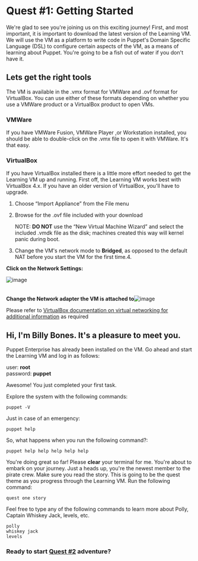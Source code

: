 # Quest #1: Getting Started

We're glad to see you're joining us on this exciting journey! First, and most important, it is important to download the latest version of the Learning VM. We will use the VM as a platform to write code in Puppet's Domain Specific Language (DSL) to configure certain aspects of the VM, as a means of learning about Puppet. You're going to be a fish out of water if you don't have it.

<!--Display two download buttons (1) VMX Version (2) OVF Version-->
<!--Underneath the VMX Version button display this text: Recommended for VMWare Fusion and VMWare Workstation as well as VMWare ESX and ESXi (vCenter Converter app needed for proper importing)-->
<!--Underneath the OVF Version button display this text: Recommended for VirtualBox (free) and all other non-VMWare virtualization software-->

## Lets get the right tools

The VM is available in the .vmx format for VMWare and .ovf format for VirtualBox. You can use either of these formats depending on whether you use a VMWare product or a VirtualBox product to open VMs.

### VMWare

If you have VMWare Fusion, VMWare Player ,or Workstation installed, you should be able to double-click on the .vmx file to open it with VMWare. It's that easy.


### VirtualBox

If you have VirtualBox installed there is a little more effort needed to get the Learning VM up and running. First off, the Learning VM works best with VirtualBox 4.x. If you have an older version of VirtualBox, you'll have to upgrade.

1. Choose “Import Appliance” from the File menu
2. Browse for the .ovf file included with your download

	NOTE: __DO NOT__ use the “New Virtual Machine Wizard” and select the included .vmdk file as the disk; machines created this way will kernel panic during boot. 

3. Change the VM's network mode to __Bridged__, as opposed to the default NAT before you start the VM for the first time.4. 

__Click on the Network Settings:__

![image](http://docs.puppetlabs.com/learning/images/vbox_network.png)
<br>
<br>
<br>
__Change the Network adapter the VM is attached to__![image](http://docs.puppetlabs.com/learning/images/vbox_network_bridged.png)

Please refer to [VirtualBox documentation on virtual networking for additional information](http://www.virtualbox.org/manual/ch06.html) as required



## Hi, I'm Billy Bones. It's a pleasure to meet you.

Puppet Enterprise has already been installed on the VM. Go ahead and start the Learning VM and log in as follows:

user: __root__<br>
password: __puppet__

Awesome! You just completed your first task. <!--task 1-->

Explore the system with the following commands: <!--task 2-->

    puppet -V

Just in case of an emergency: <!--task 3-->

	puppet help	

So, what happens when you run the following command?: <!--task 4-->
	
	puppet help help help help help

You're doing great so far! Please __clear__ your terminal for me. You're about to embark on your journey. Just a heads up, you're the newest member to the pirate crew. Make sure you read the story. This is going to be the quest theme as you progress through the Learning VM. Run the following command: <!--task 5-->

	quest one story

<!--Ay! Welcome to the crew! I’m Billy Bones. Second in command to the Captain, Captain Whiskey Jack that is. We're businessmen you see, and our website, Polly, is falling apart. The Captain is elated you two struck an accord on joining the crew. Our ship is home to our website Polly. It goes where we go ay...and we go where the seas take us...and the Captain's orders of course. So I'm to help you get acquainted with the way we do things here. We recently switched to using Puppet on this ship for various reasons, but we need you to be a master at it. For that, I will be your guide.-->

Feel free to type any of the following commands to learn more about Polly, Captain Whiskey Jack, levels, etc.

	polly
	whiskey jack
	levels

<!--If 'polly' is entered, then display the following-->
<!--You my friend are working among the best and brightest pirates in all the lands  and with a legendary Captain too. Captain Whiskey Jack, being a fine business man and all, started a new age website called Polly. You see, it gives pirates like us the opportunity to sell our findings all over the world. Truly revolutionary ay! I should also mention anything can be auctioned on Polly. In turn, the Captain takes a small percentage of each sale for offering his service. Genius if you ask me! But as Polly continues to grow, the harder it is to maintain. The more ships that need to be managed. The more booty sold. That's why you're here, to make it simpler. Ready to learn Puppet and make things better?-->

<!--If 'whiskey jack' is entered, then display the following-->
<!--Whiskey Jack is a mysterious fellow you see. You know, they say he put the salt in the sea. Crazy, I know, but that's what I hear. Anyways, Captain Whiskey Jack's previous ship, the OpsWave, parished at sea only after a few years of rough seas, but was the backbone to running Polly. I guess the ship wasn't strong enough to handle the ever changing environment, battle wounds, fires, and viruses that plagued the ship. It came to a point where he nor his crew could manage the OpsWave's repairs anymore and as a result Polly was going downhill. One night while the Captain was sleeping in his quarters, a rogue wave, in one gulp, swallowed the OpsWave and crew, sending them down to Davy Jones. Somehow though, the Captain managed to escape the depths of the sea. The only one ay. Legend has it, that he stuffed himself into an empty whiskey barrel and floated to the top ocean where he buoyed in the open water, no land in sight, for three nights, catching fish with his bare hands just to stay alive. That's how he got the name Whiskey Jack. The Captain will never say though. It's just pirate lore for now.-->

<!--If 'levels' is entered, then display the following-->
<!--
LEVEL             TASKS NEEDED
------------------------------
Captain                    100
First Mate                  90
Quarter Master              80
Sailing Master              70
Boatswain                   60
Master Gunner               50
Rigger                      40
Cooper                      35
Carpenter                   30
Surgeon                     25
Cook                        20
Musician                    15
Mate                        10
Powder Monkey                8
Cabin Boy                    5
Swabbie                      1
-->

<!--NOTE: We need a way to track all tasks completed by the user. Could we base this off the users unique system? This way no account registration is necessary-->

<!--NOTE: The header of this chart "LEVEL" and "TASKS NEEDED" should be the same size and font as each rank listed below it.-->

<!--NOTE: The "# of tasks" needed to reach each rank should be dynamic and able to fluctuate as we add more quests-->

<!--The following will be simple eastereggs describing what each level is with an ascii image. If the user enters any of the following commands in the command line, see the associated file in the levels folder for the expected outcome. This is still in process of being designed, but the 'captain' is done for testing purposes.

	captain
	first mate
	quarter master
	sailing master
	boatswain
	master gunner
	rigger
	cooper
	carpenter
	surgeon
	cook
	musician
	mate
	powder monkey
	cabin boy
	swabbie
-->

<!--

Captain                           _.-':::::::`.
                                  \::::::::::::`.-._
You have become the best pirate    \:::''   `::::`-.`.
on the seas and, along with the     \         `:::::`.\
help of the crew, have over          \          `-::::`:
thrown the captain. You are now       \______       `:::`.
in charge. Best of luck to you        .|_.-'__`._     `:::\
my friend.                           ,'`|:::|  )/`.     \:::
                                    /. -.`--'  : /.\     ::|
                                    `-,-'  _,'/| \|\\    |:|
                                     ,'`::.    |/>`;'\   |:|
                                     (_\ \:.:.:`((_));`. ;:|
                                     \.:\ ::_:_:_`-','  `-:|
                                       `:\\|     SSt:
                                          )`__...---'

-->

<!--

Carpenter

It's time for you to understand the details of the ship by
repairing battle damages and leaks

                                 .,____,.
                                 |      |
                                 |      |    T
      .--------------.___________|      |    |    T
      |//////////////|___________|      |    !  T |
      `--------------'           |      |       | !
                                 |      |       !
                                  "____"

-->

<!--

Musician                {}
                       oIIo            __
                       oIIo          |--|             __
We did not know you     ||           |  |            |~'
played the fiddle.      ||       I. () ()            |
We love some good       ||       |:         |\      ()
ol' drunken fun.       _||_      |:         | \                   
                     .' || `.    |:        ()  |
        ,           /   ||   \   |:            |
        |\         |    ::    |  |:           ()
        | |        )_   ::   _(  |:
        |/          _)( :: )(_   |:
       /|_         ) ._)::(_. (  |:
      //| \       /     II     \ |:
     | \|_ |      |  .-.||     | |:
      \_|_/        \(___)(    /  |:
        |           .__\/__.'   I'
       @'                  

-->

<!--

Swabbie                     ,.--'`````'--.,               / /
                           (\'-.,_____,.-'/)             / / 
Welcome aboard! You've      \\-.,_____,.-//             / /  
been given the privilege    ;\\         //|            / /
by the captain to mop       | \\  ___  // |           / /
the decks of our ship.      |  '-[___]-'  |          /_/
Enjoy!                      |             |      ___/_/___
                            |             |  __/' / / / / ')
                            `'-.,_____,.-''/__/_/_/_/_/___)'

-->

### Ready to start [Quest #2](docs.puppetlabs.com/learning) adventure?
